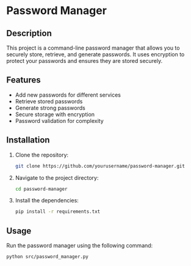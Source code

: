 # Password Manager

## Description

This project is a command-line password manager that allows you to securely store, retrieve, and generate passwords. It uses encryption to protect your passwords and ensures they are stored securely.

## Features

- Add new passwords for different services
- Retrieve stored passwords
- Generate strong passwords
- Secure storage with encryption
- Password validation for complexity

## Installation

1. Clone the repository:
    ```sh
    git clone https://github.com/yourusername/password-manager.git
    ```
2. Navigate to the project directory:
    ```sh
    cd password-manager
    ```
3. Install the dependencies:
    ```sh
    pip install -r requirements.txt
    ```

## Usage

Run the password manager using the following command:
```sh
python src/password_manager.py
